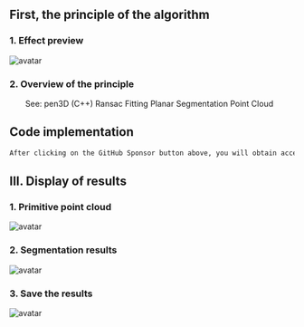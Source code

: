 ##  First, the principle of the algorithm 

###  1. Effect preview 

![avatar]( 3318ffef963849808a1aa76ad8101dd8.png) 

###  2. Overview of the principle 

  See: pen3D (C++) Ransac Fitting Planar Segmentation Point Cloud 

##  Code implementation 

 ```python  
After clicking on the GitHub Sponsor button above, you will obtain access permissions to my private code repository ( https://github.com/slowlon/my_code_bar ) to view this blog code. By searching the code number of this blog, you can find the code you need, code number is: 2024020309574537190
 ```  
##  III. Display of results 

###  1. Primitive point cloud 

![avatar]( a0d3153d22e347cb9336d060a2187628.png) 

###  2. Segmentation results 

![avatar]( 28ea674867534e83931aec5bc2329a28.png) 

###  3. Save the results 

![avatar]( 69e6312168bf47b7aa8d3e18a44c8aa0.png) 

